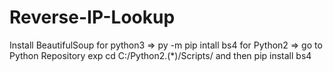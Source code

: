 # Reverse-IP-Lookup
Install BeautifulSoup 
for python3 => py -m pip intall bs4 
for Python2 => go to Python Repository exp 
cd C:/Python2.(*)/Scripts/ 
and then 
pip install bs4

